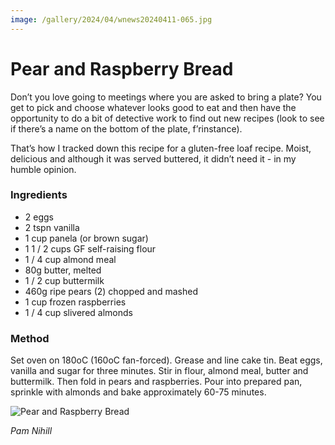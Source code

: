 ```yaml
---
image: /gallery/2024/04/wnews20240411-065.jpg
---
```

# Pear and Raspberry Bread

Don’t you love going to meetings where you are asked to bring a plate? You get to pick and choose whatever looks good to eat and then have the opportunity to do a bit of detective work to find out new recipes (look to see if there’s a name on the bottom of the plate, f’rinstance).

That’s how I tracked down this recipe for
a gluten-free loaf recipe. Moist, delicious and
although it was served buttered, it didn’t need
it - in my humble opinion.

<!--more-->

### Ingredients

- 2 eggs
- 2 tspn vanilla
- 1 cup panela (or brown sugar)
- 1 1 / 2 cups GF self-raising flour
- 1 / 4 cup almond meal
- 80g butter, melted
- 1 / 2 cup buttermilk
- 460g ripe pears (2) chopped and mashed
- 1 cup frozen raspberries
- 1 / 4 cup slivered almonds

### Method

Set oven on 180oC (160oC fan-forced).
Grease and line cake tin. Beat eggs, vanilla and sugar for three minutes. Stir in flour, almond meal, butter and buttermilk. Then fold in pears and raspberries. Pour into prepared pan, sprinkle with almonds and bake approximately 60-75 minutes.

![Pear and Raspberry Bread](https://media.wnews.org.au/gallery/2024/04/wnews20240411-065.jpg)

_Pam Nihill_
